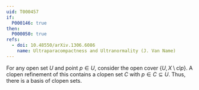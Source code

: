 ```yaml
---
uid: T000457
if:
  P000146: true
then:
  P000050: true
refs:
  - doi: 10.48550/arXiv.1306.6086
    name: Ultraparacompactness and Ultranormality (J. Van Name)
---
```


For any open set $U$ and point $p\in U$, consider the open cover $\{U, X\setminus\text{cl}p\}$.
A clopen refinement of this contains a clopen set $C$ with $p\in C\subseteq U$.
Thus, there is a basis of clopen sets.
